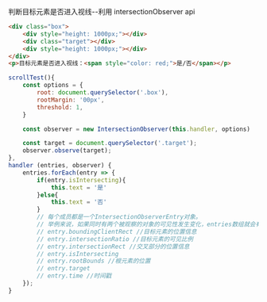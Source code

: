 判断目标元素是否进入视线--利用 intersectionObserver api

<template>
    <div class="box">
        <div style="height: 1000px;"></div>
        <div class="target"></div>
        <div style="height: 1000px;"></div>
    </div>
    <p>目标元素是否进入视线：<span style="color: red;">{{ text }}</span></p>
</template>

```html
<div class="box">
    <div style="height: 1000px;"></div>
    <div class="target"></div>
    <div style="height: 1000px;"></div>
</div>
<p>目标元素是否进入视线：<span style="color: red;">是/否</span></p>
```

```js
scrollTest(){
    const options = {
        root: document.querySelector('.box'),
        rootMargin: '00px',
        threshold: 1,
    }

    const observer = new IntersectionObserver(this.handler, options)

    const target = document.querySelector('.target');
    observer.observe(target);
},
handler (entries, observer) {
    entries.forEach(entry => {
        if(entry.isIntersecting){
            this.text = '是'
        }else{
            this.text = '否'
        }
        // 每个成员都是一个IntersectionObserverEntry对象。
        // 举例来说，如果同时有两个被观察的对象的可见性发生变化，entries数组就会有两个成员。
        // entry.boundingClientRect //目标元素的位置信息
        // entry.intersectionRatio //目标元素的可见比例
        // entry.intersectionRect //交叉部分的位置信息
        // entry.isIntersecting
        // entry.rootBounds //根元素的位置
        // entry.target
        // entry.time //时间戳
    });
}
```

<script>
export default {
    data() {
        return {
            text: '否'
        }
    },
    mounted () {
        this.scrollTest();
    },
    methods: {
        scrollTest(){
            const options = {
                root: document.querySelector('.box'),
                rootMargin: '00px',
                threshold: 1,
            }
            
            const observer = new IntersectionObserver(this.handler, options)
            
            const target = document.querySelector('.target'); 
            observer.observe(target);
        },
        handler (entries, observer) { 
            entries.forEach(entry => { 
                console.log(entry)
                if(entry.isIntersecting){
                    this.text = '是'
                }else{
                    this.text = '否'
                }
            // 每个成员都是一个IntersectionObserverEntry对象。
            // 举例来说，如果同时有两个被观察的对象的可见性发生变化，entries数组就会有两个成员。
            // entry.boundingClientRect //目标元素的位置信息
            // entry.intersectionRatio //目标元素的可见比例
            // entry.intersectionRect //交叉部分的位置信息
            // entry.isIntersecting 
            // entry.rootBounds //根元素的位置
            // entry.target 
            // entry.time //时间戳
            }); 
        }
    }
}
</script>

<style scoped>
    .box{
        height: 50vh;
        background-color: gray;
        overflow: scroll;
    }
    .target{
        background-color: blue;
        height: 200px;
    }
</style>
